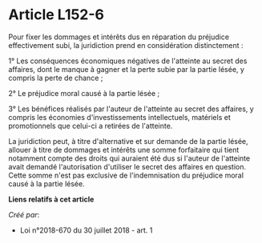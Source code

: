 # Article L152-6

Pour fixer les dommages et intérêts dus en réparation du préjudice effectivement subi, la juridiction prend en considération
distinctement :

1° Les conséquences économiques négatives de l'atteinte au secret des affaires, dont le manque à gagner et la perte subie par
la partie lésée, y compris la perte de chance ;

2° Le préjudice moral causé à la partie lésée ;

3° Les bénéfices réalisés par l'auteur de l'atteinte au secret des affaires, y compris les économies d'investissements
intellectuels, matériels et promotionnels que celui-ci a retirées de l'atteinte.

La juridiction peut, à titre d'alternative et sur demande de la partie lésée, allouer à titre de dommages et intérêts une
somme forfaitaire qui tient notamment compte des droits qui auraient été dus si l'auteur de l'atteinte avait demandé
l'autorisation d'utiliser le secret des affaires en question. Cette somme n'est pas exclusive de l'indemnisation du préjudice
moral causé à la partie lésée.

**Liens relatifs à cet article**

_Créé par_:

  - Loi n°2018-670 du 30 juillet 2018 - art. 1
